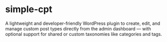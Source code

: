 # simple-cpt
A lightweight and developer-friendly WordPress plugin to create, edit, and manage custom post types directly from the admin dashboard — with optional support for shared or custom taxonomies like categories and tags.
